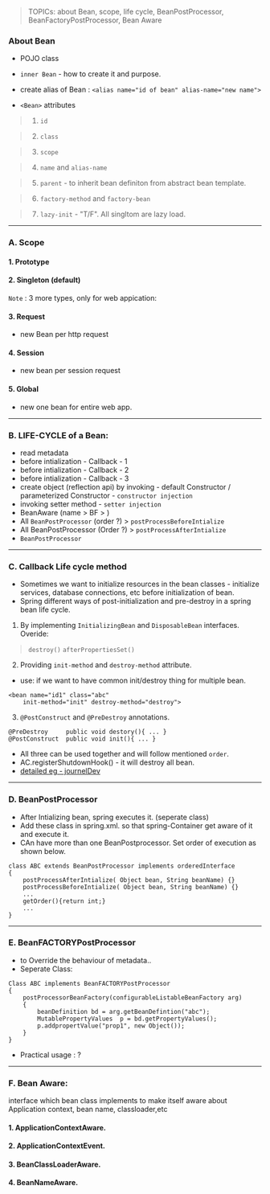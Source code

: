 > TOPICs:   about Bean, scope, life cycle, BeanPostProcessor, BeanFactoryPostProcessor, Bean Aware


### About Bean
- POJO class
- `inner Bean` - how to create it and purpose.
- create alias of Bean : 
`<alias name="id of bean" alias-name="new name">`

- `<Bean>` attributes
> 1. `id`

> 2. `class`

> 3. `scope`

> 4. `name` and `alias-name`

> 5. `parent` - to inherit bean definiton from abstract bean template.

> 6. `factory-method` and `factory-bean`

> 7. `lazy-init` - "T/F". All singltom are lazy load.

***

### A. Scope
#### 1. Prototype

#### 2. Singleton (default)

`Note` : 3 more types, only for web appication:
#### 3. Request
- new Bean per http request

#### 4. Session
- new bean per session request

#### 5. Global
- new one bean for entire web app.

***
### B. LIFE-CYCLE of a Bean:
- read metadata
- before intialization - Callback - 1
- before intialization - Callback - 2
- before intialization - Callback - 3
- create object (reflection api) by invoking - default Constructor / parameterized Constructor - `constructor injection`
- invoking setter method - `setter injection`
- BeanAware (name > BF > )
- All `BeanPostProcessor` (order ?) > `postProcessBeforeIntialize`
- All BeanPostProcessor (Order ?) > `postProcessAfterIntialize`
- `BeanPostProcessor`


***

### C. Callback Life cycle method
- Sometimes we want to initialize resources in the bean classes - initialize services, database connections, etc before initialization of bean.
- Spring different ways of post-initialization and pre-destroy in a spring bean life cycle.
1. By implementing `InitializingBean` and `DisposableBean` interfaces. Overide:
> `destroy()` 
> `afterPropertiesSet()`

2. Providing `init-method` and `destroy-method` attribute.
- use: if we want to have common init/destroy thing for multiple bean.
```
<bean name="id1" class="abc" 
    init-method="init" destroy-method="destroy">
```

3. `@PostConstruct` and `@PreDestroy` annotations.
```
@PreDestroy 	public void destory(){ ... }
@PostConstruct	public void init(){ ... }
```
- All three can be used together and will follow mentioned `order`.
- AC.registerShutdownHook() - it will destroy all bean.
- [detailed eg - journelDev](https://www.journaldev.com/2637/spring-bean-life-cycle#spring-bean-life-cycle)

***

### D. BeanPostProcessor
- After Intializing bean, spring executes it. (seperate class)
- Add these class in spring.xml. so that spring-Container get aware of it and execute it.
- CAn have more than one BeanPostprocessor. Set order of execution as shown below.
```
class ABC extends BeanPostProcessor implements orderedInterface
{
    postProcessAfterIntialize( Object bean, String beanName) {}
    postProcessBeforeIntialize( Object bean, String beanName) {}
    ...
    getOrder(){return int;}
    ...
}
```

***


### E. BeanFACTORYPostProcessor
- to Override the behaviour of metadata..
- Seperate Class:
```
Class ABC implements BeanFACTORYPostProcessor
{
    postProcessorBeanFactory(configurableListableBeanFactory arg) 
    {
        beanDefinition bd = arg.getBeanDefintion("abc");
        MutablePropertyValues  p = bd.getPropertyValues();
        p.addpropertValue("prop1", new Object());
    }
}
```
- Practical usage : ?

***

### F. Bean Aware:
interface which bean class implements to make itself aware about Application context, bean name, classloader,etc

#### 1. ApplicationContextAware.

#### 2. ApplicationContextEvent.

#### 3. BeanClassLoaderAware.

#### 4. BeanNameAware.
